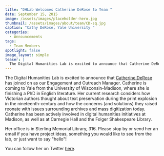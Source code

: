 ```yaml
---
title: "DHLab Welcomes Catherine DeRose to Team "
date: September 15, 2015
image: /assets/images/placeholder-hero.jpg
thumbnail: /assets/images/about/team/CD-sq.jpg
caption: "Cathy DeRose, Yale University "
categories: 
  - Announcements
tags: 
  - Team Members
spotlight: false 
image_layout: simple
teaser: |
  The Digital Humanities Lab is excited to announce that Catherine DeRose has joined on as our Engagement and Outreach Manager. Catherine is coming to Yale from the University of Wisconsin-Madison,...
---
```


The Digital Humanities Lab is excited to announce that [Catherine DeRose](https://catherinederose.wordpress.com/) has joined on as our Engagement and Outreach Manager. Catherine is coming to Yale from the University of Wisconsin-Madison, where she is finishing a PhD in English literature. Her current research considers how Victorian authors thought about text preservation during the print explosion in the nineteenth-century and how the concerns (and solutions) they raised reonate with issues surrounding archives and mass digitization today. Catherine has been actively involved in digital humanities initiatives at Madison, as well as at Carnegie Hall and the Folger Shakespeare Library.
   
Her office is in Sterling Memorial Library, 316. Please stop by or send her an email if you have project ideas, something you would like to see from the lab, or just want to say "hello"!
   
You can follow her on Twitter [here](https://twitter.com/catderose).